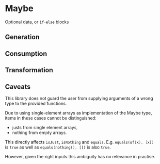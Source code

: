Maybe
=====

Optional data, or `if`-`else` blocks


Generation
----------

Consumption
-----------

Transformation
---------------

Caveats
-------
This library does not guard the user from supplying arguments of a wrong type to the provided functions.

Due to using single-element arrays as implementation of the Maybe type, items in these cases cannot be distinguished:
- justs from single element arrays,
- nothing from empty arrays.

This directly affects `isJust`, `isNothing` and `equals`.  E.g. `equals(of(x), [x])` is `true` as well as `equals(nothing(), [])` is also `true`. 

However, given the right inputs this ambiguity has no relevance in practise. 